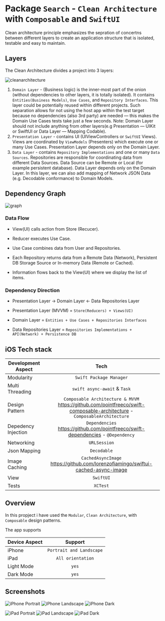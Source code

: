 
# Package `Search` - `Clean Architecture` with `Composable` and `SwiftUI`

Clean architecture principle emphasizes the sepration of concertns between different layers to create an application structure that is isolated, testable and easy to maintain.

## Layers
The Clean Architecture divides a project into 3 layers:

![cleanarchitecture](Screenshots/cleanarchitecture.png)

1. `Domain Layer` - (Business logic) is the inner-most part of the onion (without dependencies to other layers, it is totally isolated). It contains `Entities(Business Models)`, `Use Cases`, and `Repository Interfaces`. This layer could be potentially reused within different projects. Such separation allows for not using the host app within the test target because no dependencies (also 3rd party) are needed — this makes the Domain Use Cases tests take just a few seconds. Note: Domain Layer should not include anything from other layers(e.g Presentation — UIKit or SwiftUI or Data Layer — Mapping Codable).
2. `Presentation Layer` - contains UI (UIViewControllers or `SwiftUI` Views). Views are coordinated by `ViewModels` (Presenters) which execute one or many Use Cases. Presentation Layer depends only on the Domain Layer.
3. `Data Layer` - contains `Repository Implementations` and one or many `Data Sources`. Repositories are responsible for coordinating data from different Data Sources. Data Source can be Remote or Local (for example persistent database). Data Layer depends only on the Domain Layer. In this layer, we can also add mapping of Network JSON Data (e.g. Decodable conformance) to Domain Models.

## Dependency Graph

![graph](Screenshots/cleanarchitecture2.png)

### Data Flow
 - View(UI) calls action from Store (Recucer).

 - Reducer executes Use Case.

 - Use Case combines data from User and Repositories.

 - Each Repository returns data from a Remote Data (Network), Persistent DB Storage Source or In-memory Data (Remote or Cached).

 - Information flows back to the View(UI) where we display the list of items.

### Dependency Direction
 - Presentation Layer -> Domain Layer <- Data Repositories Layer

 - Presentation Layer (MVVM) = `Store(Reducers) + Views(UI)`

 - Domain Layer = `Entities + Use Cases + Repositories Interfaces`

 - Data Repositories Layer = `Repositories Implementations + API(Network) + Persistence DB`

##  iOS Tech stack


| Development Aspect | Tech |
| ------------- |:-------------:|
| Modularity      | `Swift Package Manager`       |
| Multi Threading      |`swift async-await` & `Task`      |
| Design Pattern      | `Composable Architecture & MVVM`  https://github.com/pointfreeco/swift-composable-architecture - `ComposableArchitecture`    |
| Depedency Injection      | `Dependencies` https://github.com/pointfreeco/swift-dependencies - `@Dependency`    |
| Networking      | `URLSession`   |
| Json Mapping | `Decodable` |
| Image Caching | `CachedAsyncImage` https://github.com/lorenzofiamingo/swiftui-cached-async-image  |
| View | `SwiftUI` |
| Tests | `XCTest` |

## Overview

In this propject i have used the `Modular`, `Clean Architecture`, with `Composable` design patterns. 

The app supports 

| Device Aspect | Support |
| ------------- |:-------------:|
| iPhone      | `Portrait and Landscape`       |
| iPad      |`All orientation` |
| Light Mode      | `yes`   |
| Dark Mode      | `yes`    |


## Screenshots

![iPhone Portrait](Screenshots/iphone-portrait.png)
![iPhone Landscape](Screenshots/iphone-landscape.png)
![iPhone Dark](Screenshots/iphone-dark.png)

![iPad Portrait](Screenshots/ipad-portrait.png)
![iPad Landscape](Screenshots/ipad-landscape.png)
![iPad Dark](Screenshots/ipad-dark.png)


